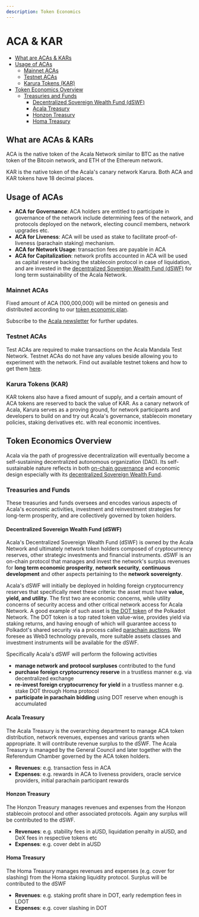 ```yaml
---
description: Token Economics
---
```


# ACA & KAR

* [What are ACAs & KARs](https://wiki.acala.network/learn/economics/aca-and-kar#what-are-acas-and-kars)
* [Usage of ACAs](https://wiki.acala.network/learn/economics/aca-and-kar#usage-of-acas)
  * [Mainnet ACAs](https://wiki.acala.network/learn/economics/aca-and-kar#mainnet-acas)
  * [Testnet ACAs](https://wiki.acala.network/learn/economics/aca-and-kar#testnet-acas)
  * [Karura Tokens \(KAR\)](https://wiki.acala.network/learn/economics/aca-and-kar#karura-tokens-kar)
* [Token Economics Overview](https://wiki.acala.network/learn/economics/aca-and-kar#token-economics-overview)
  * [Treasuries and Funds](https://wiki.acala.network/learn/economics/aca-and-kar#treasuries-and-funds)
    * [Decentralized Sovereign Wealth Fund \(dSWF\)](https://wiki.acala.network/learn/economics/aca-and-kar#decentralized-sovereign-wealth-fund-dswf)
    * [Acala Treasury](https://wiki.acala.network/learn/economics/aca-and-kar#acala-treasury)
    * [Honzon Treasury](https://wiki.acala.network/learn/economics/aca-and-kar#honzon-treasury)
    * [Homa Treasury](https://wiki.acala.network/learn/economics/aca-and-kar#homa-treasury)

## What are ACAs & KARs

ACA is the native token of the Acala Network similar to BTC as the native token of the Bitcoin network, and ETH of the Ethereum network.

KAR is the native token of the Acala's canary network Karura. Both ACA and KAR tokens have 18 decimal places.

## Usage of ACAs

* **ACA for Governance**: ACA holders are entitled to participate in governance of the network include determining fees of the network, and protocols deployed on the network, electing council members, network upgrades etc.
* **ACA for Liveness**: ACA will be used as stake to facilitate proof-of-liveness \(parachain staking\) mechanism.
* **ACA for Network Usage**: transaction fees are payable in ACA
* **ACA for Capitalization**: network profits accounted in ACA will be used as capital reserve backing the stablecoin protocol in case of liquidation, and are invested in the [decentralized Sovereign Wealth Fund \(dSWF\)](https://github.com/AcalaNetwork/Acala-white-paper/blob/master/Building_a_Decentralized_Sovereign_Wealth_Fund.pdf) for long term sustainability of the Acala Network.

### Mainnet ACAs

Fixed amount of ACA \(100,000,000\) will be minted on genesis and distributed according to our [token economic plan](https://github.com/AcalaNetwork/Acala-white-paper/blob/master/Acala_Token_Economy_Paper.pdf).

Subscribe to the [Acala newsletter](https://share.hsforms.com/1X9RxkXk-R62I0VNbATaDXw4h8qc) for further updates.

### Testnet ACAs

Test ACAs are required to make transactions on the Acala Mandala Test Network. Testnet ACAs do not have any values beside allowing you to experiment with the network. Find out available testnet tokens and how to get them [here](https://wiki.acala.network/learn/get-started#get-test-tokens).

### Karura Tokens \(KAR\)

KAR tokens also have a fixed amount of supply, and a certain amount of ACA tokens are reserved to back the value of KAR. As a canary network of Acala, Karura serves as a proving ground, for network participants and developers to build on and try out Acala's governance, stablecoin monetary policies, staking derivatives etc. with real economic incentives.

## Token Economics Overview

Acala via the path of progressive decentralization will eventually become a self-sustaining decentralized autonomous organization \(DAO\). Its self-sustainable nature reflects in both [on-chain governance](https://wiki.acala.network/learn/basics/governance-overview) and economic design especially with its [decentralized Sovereign Wealth Fund](https://github.com/AcalaNetwork/Acala-white-paper/blob/master/Building_a_Decentralized_Sovereign_Wealth_Fund.pdf).

### Treasuries and Funds

These treasuries and funds oversees and encodes various aspects of Acala's economic activities, investment and reinvestment strategies for long-term prosperity, and are collectively governed by token holders.

#### Decentralized Sovereign Wealth Fund \(dSWF\)

Acala's Decentralized Sovereign Wealth Fund \(dSWF\) is owned by the Acala Network and ultimately network token holders composed of cryptocurrency reserves, other strategic investments and financial instruments. dSWF is an on-chain protocol that manages and invest the network's surplus revenues for **long term economic prosperity**, **network security**, **continuous development** and other aspects pertaining to the **network sovereignty**.

Acala's dSWF will initially be deployed in holding foreign cryptocurrency reserves that specifically meet these criteria: the asset must have **value, yield, and utility**. The first two are economic concerns, while utility concerns of security access and other critical network access for Acala Network. A good example of such asset is [the DOT token](https://polkadot.network/dot-token/) of the Polkadot Network. The DOT token is a top rated token value-wise, provides yield via staking returns, and having enough of which will guarantee access to Polkadot's shared security via a process called [parachain auctions](https://polkadot.network/polkadot-parachain-slots/). We foresee as Web3 technology prevails, more suitable assets classes and investment instruments will be available for the dSWF.

Specifically Acala's dSWF will perform the following activities

* **manage network and protocol surpluses** contributed to the fund
* **purchase foreign cryptocurrency reserve** in a trustless manner e.g. via decentralized exchange
* **re-invest foreign cryptocurrency for yield** in a trustless manner e.g. stake DOT through Homa protocol
* **participate in parachain bidding** using DOT reserve when enough is accumulated

#### Acala Treasury

The Acala Treasury is the overarching department to manage ACA token distribution, network revenues, expenses and various grants when appropriate. It will contribute revenue surplus to the dSWF. The Acala Treasury is managed by the General Council and later together with the Referendum Chamber governed by the ACA token holders.

* **Revenues**: e.g. transaction fess in ACA
* **Expenses**: e.g. rewards in ACA to liveness providers, oracle service providers, initial parachain participant rewards

#### Honzon Treasury

The Honzon Treasury manages revenues and expenses from the Honzon stablecoin protocol and other associated protocols. Again any surplus will be contributed to the dSWF.

* **Revenues**: e.g. stability fees in aUSD, liquidation penalty in aUSD, and DeX fees in respective tokens etc
* **Expenses**: e.g. cover debt in aUSD

#### Homa Treasury

The Homa Treasury manages revenues and expenses \(e.g. cover for slashing\) from the Homa staking liquidity protocol. Surplus will be contributed to the dSWF

* **Revenues**: e.g. staking profit share in DOT, early redemption fees in LDOT
* **Expenses**: e.g. cover slashing in DOT

